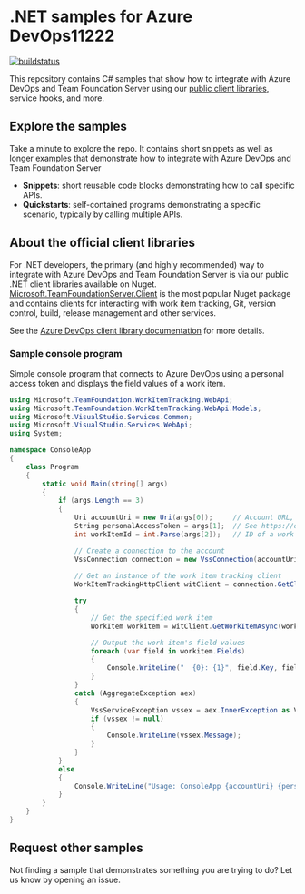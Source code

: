 # .NET samples for Azure DevOps11222

[![buildstatus](https://dev.azure.com/mseng/_apis/public/build/definitions/b924d696-3eae-4116-8443-9a18392d8544/5045/badge)](https://dev.azure.com/mseng/AzureDevOps/Open%20ALM/_build/index?context=mine&path=%5C&definitionId=5045&_a=completed)

This repository contains C# samples that show how to integrate with Azure DevOps and Team Foundation Server using our [public client libraries](https://www.nuget.org/profiles/nugetvss), service hooks, and more.

## Explore the samples

Take a minute to explore the repo. It contains short snippets as well as longer examples that demonstrate how to integrate with Azure DevOps and Team Foundation Server

* **Snippets**: short reusable code blocks demonstrating how to call specific APIs.
* **Quickstarts**: self-contained programs demonstrating a specific scenario, typically by calling multiple APIs.

## About the official client libraries

For .NET developers, the primary (and highly recommended) way to integrate with Azure DevOps and Team Foundation Server is via our public .NET client libraries available on Nuget. [Microsoft.TeamFoundationServer.Client](https://www.nuget.org/packages/Microsoft.TeamFoundationServer.Client) is the most popular Nuget package and contains clients for interacting with work item tracking, Git, version control, build, release management and other services.

See the [Azure DevOps client library documentation](https://docs.microsoft.com/en-us/azure/devops/integrate/concepts/dotnet-client-libraries?view=vsts) for more details.

### Sample console program

Simple console program that connects to Azure DevOps using a personal access token and displays the field values of a work item.

```cs
using Microsoft.TeamFoundation.WorkItemTracking.WebApi;
using Microsoft.TeamFoundation.WorkItemTracking.WebApi.Models;
using Microsoft.VisualStudio.Services.Common;
using Microsoft.VisualStudio.Services.WebApi;
using System;

namespace ConsoleApp
{
    class Program
    {
        static void Main(string[] args)
        {
            if (args.Length == 3)
            {
                Uri accountUri = new Uri(args[0]);     // Account URL, for example: https://fabrikam.visualstudio.com                
                String personalAccessToken = args[1];  // See https://docs.microsoft.com/en-us/azure/devops/integrate/get-started/authentication/pats?view=vsts              
                int workItemId = int.Parse(args[2]);   // ID of a work item, for example: 12

                // Create a connection to the account
                VssConnection connection = new VssConnection(accountUri, new VssBasicCredential(string.Empty, personalAccessToken));
                
                // Get an instance of the work item tracking client
                WorkItemTrackingHttpClient witClient = connection.GetClient<WorkItemTrackingHttpClient>();

                try
                {
                    // Get the specified work item
                    WorkItem workitem = witClient.GetWorkItemAsync(workItemId).Result;

                    // Output the work item's field values
                    foreach (var field in workitem.Fields)
                    {
                        Console.WriteLine("  {0}: {1}", field.Key, field.Value);
                    }
                }
                catch (AggregateException aex)
                {
                    VssServiceException vssex = aex.InnerException as VssServiceException;
                    if (vssex != null)
                    {
                        Console.WriteLine(vssex.Message);
                    }
                }
            }
            else
            {
                Console.WriteLine("Usage: ConsoleApp {accountUri} {personalAccessToken} {workItemId}");
            }
        }
    }
}
```

## Request other samples

Not finding a sample that demonstrates something you are trying to do? Let us know by opening an issue.


